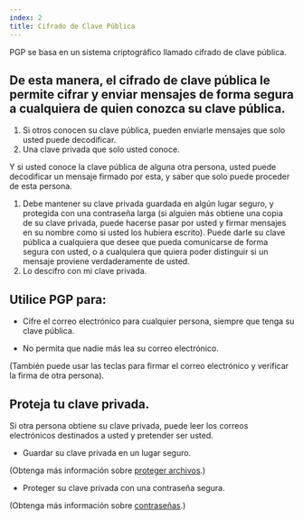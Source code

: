```yaml
---
index: 2
title: Cifrado de Clave Pública
---
```

PGP se basa en un sistema criptográfico llamado cifrado de clave pública.

## De esta manera, el cifrado de clave pública le permite cifrar y enviar mensajes de forma segura a cualquiera de quien conozca su clave pública.

1.  Si otros conocen su clave pública, pueden enviarle mensajes que solo usted puede decodificar.
2.  Una clave privada que solo usted conoce.

Y si usted conoce la clave pública de alguna otra persona, usted puede decodificar un mensaje firmado por esta, y saber que solo puede proceder de esta persona.

1.  Debe mantener su clave privada guardada en algún lugar seguro, y protegida con una contraseña larga (si alguien más obtiene una copia de su clave privada, puede hacerse pasar por usted y firmar mensajes en su nombre como si usted los hubiera escrito). Puede darle su clave pública a cualquiera que desee que pueda comunicarse de forma segura con usted, o a cualquiera que quiera poder distinguir si un mensaje proviene verdaderamente de usted.
2.  Lo descifro con mi clave privada.

## Utilice PGP para:

*   Cifre el correo electrónico para cualquier persona, siempre que tenga su clave pública.

*   No permita que nadie más lea su correo electrónico.

(También puede usar las teclas para firmar el correo electrónico y verificar la firma de otra persona).

## Proteja tu clave privada.

Si otra persona obtiene su clave privada, puede leer los correos electrónicos destinados a usted y pretender ser usted.

*   Guardar su clave privada en un lugar seguro.

(Obtenga más información sobre [proteger archivos](umbrella://information/passwords).)

*   Proteger su clave privada con una contraseña segura.

(Obtenga más información sobre [contraseñas](umbrella://information/passwords).)
